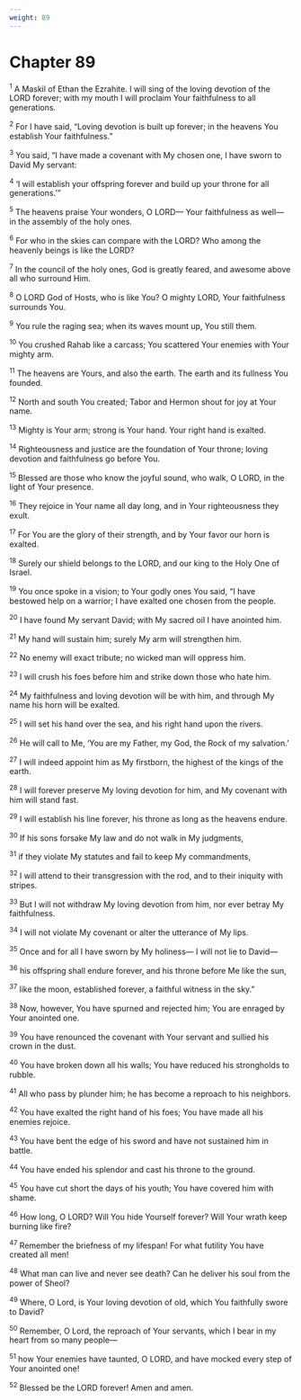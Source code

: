 ```yaml
---
weight: 89
---
```


# Chapter 89

<sup>1</sup> A Maskil of Ethan the Ezrahite. I will sing of the loving devotion of the LORD forever; with my mouth I will proclaim Your faithfulness to all generations. 

<sup>2</sup> For I have said, “Loving devotion is built up forever; in the heavens You establish Your faithfulness.” 

<sup>3</sup> You said, “I have made a covenant with My chosen one, I have sworn to David My servant: 

<sup>4</sup> ‘I will establish your offspring forever and build up your throne for all generations.’” 

<sup>5</sup> The heavens praise Your wonders, O LORD— Your faithfulness as well— in the assembly of the holy ones. 

<sup>6</sup> For who in the skies can compare with the LORD? Who among the heavenly beings is like the LORD? 

<sup>7</sup> In the council of the holy ones, God is greatly feared, and awesome above all who surround Him. 

<sup>8</sup> O LORD God of Hosts, who is like You? O mighty LORD, Your faithfulness surrounds You. 

<sup>9</sup> You rule the raging sea; when its waves mount up, You still them. 

<sup>10</sup> You crushed Rahab like a carcass; You scattered Your enemies with Your mighty arm. 

<sup>11</sup> The heavens are Yours, and also the earth. The earth and its fullness You founded. 

<sup>12</sup> North and south You created; Tabor and Hermon shout for joy at Your name. 

<sup>13</sup> Mighty is Your arm; strong is Your hand. Your right hand is exalted. 

<sup>14</sup> Righteousness and justice are the foundation of Your throne; loving devotion and faithfulness go before You. 

<sup>15</sup> Blessed are those who know the joyful sound, who walk, O LORD, in the light of Your presence. 

<sup>16</sup> They rejoice in Your name all day long, and in Your righteousness they exult. 

<sup>17</sup> For You are the glory of their strength, and by Your favor our horn is exalted. 

<sup>18</sup> Surely our shield belongs to the LORD, and our king to the Holy One of Israel. 

<sup>19</sup> You once spoke in a vision; to Your godly ones You said, “I have bestowed help on a warrior; I have exalted one chosen from the people. 

<sup>20</sup> I have found My servant David; with My sacred oil I have anointed him. 

<sup>21</sup> My hand will sustain him; surely My arm will strengthen him. 

<sup>22</sup> No enemy will exact tribute; no wicked man will oppress him. 

<sup>23</sup> I will crush his foes before him and strike down those who hate him. 

<sup>24</sup> My faithfulness and loving devotion will be with him, and through My name his horn will be exalted. 

<sup>25</sup> I will set his hand over the sea, and his right hand upon the rivers. 

<sup>26</sup> He will call to Me, ‘You are my Father, my God, the Rock of my salvation.’ 

<sup>27</sup> I will indeed appoint him as My firstborn, the highest of the kings of the earth. 

<sup>28</sup> I will forever preserve My loving devotion for him, and My covenant with him will stand fast. 

<sup>29</sup> I will establish his line forever, his throne as long as the heavens endure. 

<sup>30</sup> If his sons forsake My law and do not walk in My judgments, 

<sup>31</sup> if they violate My statutes and fail to keep My commandments, 

<sup>32</sup> I will attend to their transgression with the rod, and to their iniquity with stripes. 

<sup>33</sup> But I will not withdraw My loving devotion from him, nor ever betray My faithfulness. 

<sup>34</sup> I will not violate My covenant or alter the utterance of My lips. 

<sup>35</sup> Once and for all I have sworn by My holiness— I will not lie to David— 

<sup>36</sup> his offspring shall endure forever, and his throne before Me like the sun, 

<sup>37</sup> like the moon, established forever, a faithful witness in the sky.” 

<sup>38</sup> Now, however, You have spurned and rejected him; You are enraged by Your anointed one. 

<sup>39</sup> You have renounced the covenant with Your servant and sullied his crown in the dust. 

<sup>40</sup> You have broken down all his walls; You have reduced his strongholds to rubble. 

<sup>41</sup> All who pass by plunder him; he has become a reproach to his neighbors. 

<sup>42</sup> You have exalted the right hand of his foes; You have made all his enemies rejoice. 

<sup>43</sup> You have bent the edge of his sword and have not sustained him in battle. 

<sup>44</sup> You have ended his splendor and cast his throne to the ground. 

<sup>45</sup> You have cut short the days of his youth; You have covered him with shame. 

<sup>46</sup> How long, O LORD? Will You hide Yourself forever? Will Your wrath keep burning like fire? 

<sup>47</sup> Remember the briefness of my lifespan! For what futility You have created all men! 

<sup>48</sup> What man can live and never see death? Can he deliver his soul from the power of Sheol? 

<sup>49</sup> Where, O Lord, is Your loving devotion of old, which You faithfully swore to David? 

<sup>50</sup> Remember, O Lord, the reproach of Your servants, which I bear in my heart from so many people— 

<sup>51</sup> how Your enemies have taunted, O LORD, and have mocked every step of Your anointed one! 

<sup>52</sup> Blessed be the LORD forever! Amen and amen. 


